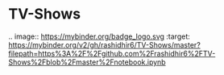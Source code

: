 # TV-Shows
.. image:: https://mybinder.org/badge_logo.svg
 :target: https://mybinder.org/v2/gh/rashidhir6/TV-Shows/master?filepath=https%3A%2F%2Fgithub.com%2Frashidhir6%2FTV-Shows%2Fblob%2Fmaster%2Fnotebook.ipynb
